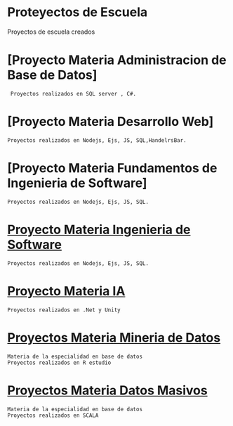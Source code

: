 # Proteyectos de Escuela
Proyectos de escuela creados

# [Proyecto Materia Administracion de Base de Datos]
```
 Proyectos realizados en SQL server , C#.
```
# [Proyecto Materia Desarrollo Web]
```
Proyectos realizados en Nodejs, Ejs, JS, SQL,HandelrsBar.
```
# [Proyecto Materia Fundamentos de Ingenieria de Software]
```
Proyectos realizados en Nodejs, Ejs, JS, SQL.
```
# [Proyecto Materia Ingenieria de Software](https://github.com/israelpablo/Tickets)
```
Proyectos realizados en Nodejs, Ejs, JS, SQL.
```
# [Proyecto Materia IA](https://github.com/israelpablo/IA)
```
Proyectos realizados en .Net y Unity
```
# [Proyectos Materia Mineria de Datos](https://github.com/israelpablo/MineriaDatos)
```
Materia de la especialidad en base de datos
Proyectos realizados en R estudio
```
# [Proyectos Materia Datos Masivos](https://github.com/israelpablo/DatoMasivos)
```
Materia de la especialidad en base de datos
Proyectos realizados en SCALA
```
